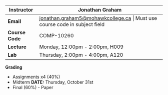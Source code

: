 
| **Instructor**  | Jonathan Graham                                                                                                        |
| --------------- | ---------------------------------------------------------------------------------------------------------------------- |
| **Email**       | [jonathan.graham5@mohawkcollege.ca](mailto:jonathan.graham5@mohawkcollege.ca) \| Must use course code in subject field |
| **Course Code** | COMP-10260                                                                                                             |
| **Lecture**     | Monday, 12:00pm - 2:00pm, H009                                                                                         |
| **Lab**         | Thursday, 2:00pm - 4:00pm, A120                                                                                        |
**Grading**
- Assignments x4 (40%)
- Midterm **DATE:** Thursday, October 31st
- Final (60%) - Paper
